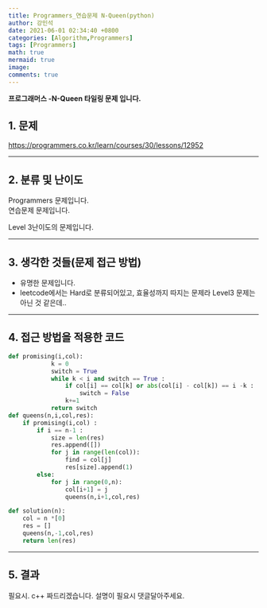 ```yaml
---
title: Programmers_연습문제 N-Queen(python)
author: 강민석
date: 2021-06-01 02:34:40 +0800
categories: [Algorithm,Programmers]
tags: [Programmers]
math: true
mermaid: true
image: 
comments: true
---
```


**프로그래머스 -N-Queen 타일링 문제 입니다.**

## 1. 문제
<https://programmers.co.kr/learn/courses/30/lessons/12952>






-----  

## 2. 분류 및 난이도

Programmers 문제입니다.  
연습문제 문제입니다.

Level 3난이도의 문제입니다. 


-----  

## 3. 생각한 것들(문제 접근 방법)

- 유명한 문제입니다.
- leetcode에서는 Hard로 분류되어있고, 효율성까지 따지는 문제라 Level3 문제는 아닌 것 같은데..




-----  

## 4. 접근 방법을 적용한 코드

```python
def promising(i,col):
            k = 0
            switch = True
            while k < i and switch == True :
                if col[i] == col[k] or abs(col[i] - col[k]) == i -k :
                    switch = False
                k+=1
            return switch
def queens(n,i,col,res): 
    if promising(i,col) : 
        if i == n-1 :
            size = len(res)
            res.append([])
            for j in range(len(col)):
                find = col[j]
                res[size].append(1)
        else:
            for j in range(0,n):
                col[i+1] = j
                queens(n,i+1,col,res)

def solution(n):
    col = n *[0]
    res = []
    queens(n,-1,col,res)
    return len(res)
```


-----



## 5. 결과

필요시. c++ 짜드리겠습니다. 설명이 필요시 댓글달아주세요.















 
